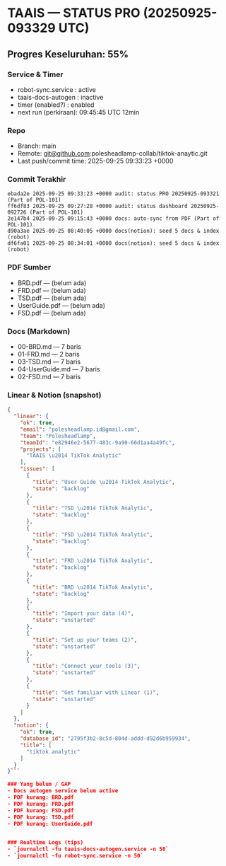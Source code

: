 # TAAIS — STATUS PRO (20250925-093329 UTC)

## Progres Keseluruhan: **55%**

### Service & Timer
- robot-sync.service  : active
- taais-docs-autogen  : inactive
- timer (enabled?)    : enabled
- next run (perkiraan): 09:45:45 UTC 12min

### Repo
- Branch: main
- Remote: git@github.com:polesheadlamp-collab/tiktok-anaytic.git
- Last push/commit time: 2025-09-25 09:33:23 +0000

### Commit Terakhir
```
ebada2e 2025-09-25 09:33:23 +0000 audit: status PRO 20250925-093321 (Part of POL-101)
ff6df83 2025-09-25 09:27:28 +0000 audit: status dashboard 20250925-092726 (Part of POL-101)
2e147b4 2025-09-25 09:15:43 +0000 docs: auto-sync from PDF (Part of POL-101)
d90a3ae 2025-09-25 08:40:05 +0000 docs(notion): seed 5 docs & index (robot)
df6fa01 2025-09-25 08:34:01 +0000 docs(notion): seed 5 docs & index (robot)
```

### PDF Sumber
- BRD.pdf  —  (belum ada)
- FRD.pdf  —  (belum ada)
- TSD.pdf  —  (belum ada)
- UserGuide.pdf  —  (belum ada)
- FSD.pdf  —  (belum ada)


### Docs (Markdown)
- 00-BRD.md  —  7 baris
- 01-FRD.md  —  2 baris
- 03-TSD.md  —  7 baris
- 04-UserGuide.md  —  7 baris
- 02-FSD.md  —  7 baris


### Linear & Notion (snapshot)
```json
{
  "linear": {
    "ok": true,
    "email": "polesheadlamp.id@gmail.com",
    "team": "Polesheadlamp",
    "teamId": "e82946e2-5677-483c-9a90-66d1aa4a49fc",
    "projects": [
      "TAAIS \u2014 TikTok Analytic"
    ],
    "issues": [
      {
        "title": "User Guide \u2014 TikTok Analytic",
        "state": "backlog"
      },
      {
        "title": "TSD \u2014 TikTok Analytic",
        "state": "backlog"
      },
      {
        "title": "FSD \u2014 TikTok Analytic",
        "state": "backlog"
      },
      {
        "title": "FRD \u2014 TikTok Analytic",
        "state": "backlog"
      },
      {
        "title": "BRD \u2014 TikTok Analytic",
        "state": "backlog"
      },
      {
        "title": "Import your data (4)",
        "state": "unstarted"
      },
      {
        "title": "Set up your teams (2)",
        "state": "unstarted"
      },
      {
        "title": "Connect your tools (3)",
        "state": "unstarted"
      },
      {
        "title": "Get familiar with Linear (1)",
        "state": "unstarted"
      }
    ]
  },
  "notion": {
    "ok": true,
    "database_id": "2795f3b2-8c5d-804d-addd-d92d6b959934",
    "title": [
      "tiktok analytic"
    ]
  }
}```

### Yang belum / GAP
- Docs autogen service belum active
- PDF kurang: BRD.pdf
- PDF kurang: FRD.pdf
- PDF kurang: FSD.pdf
- PDF kurang: TSD.pdf
- PDF kurang: UserGuide.pdf


### Realtime Logs (tips)
- `journalctl -fu taais-docs-autogen.service -n 50`
- `journalctl -fu robot-sync.service -n 50`

